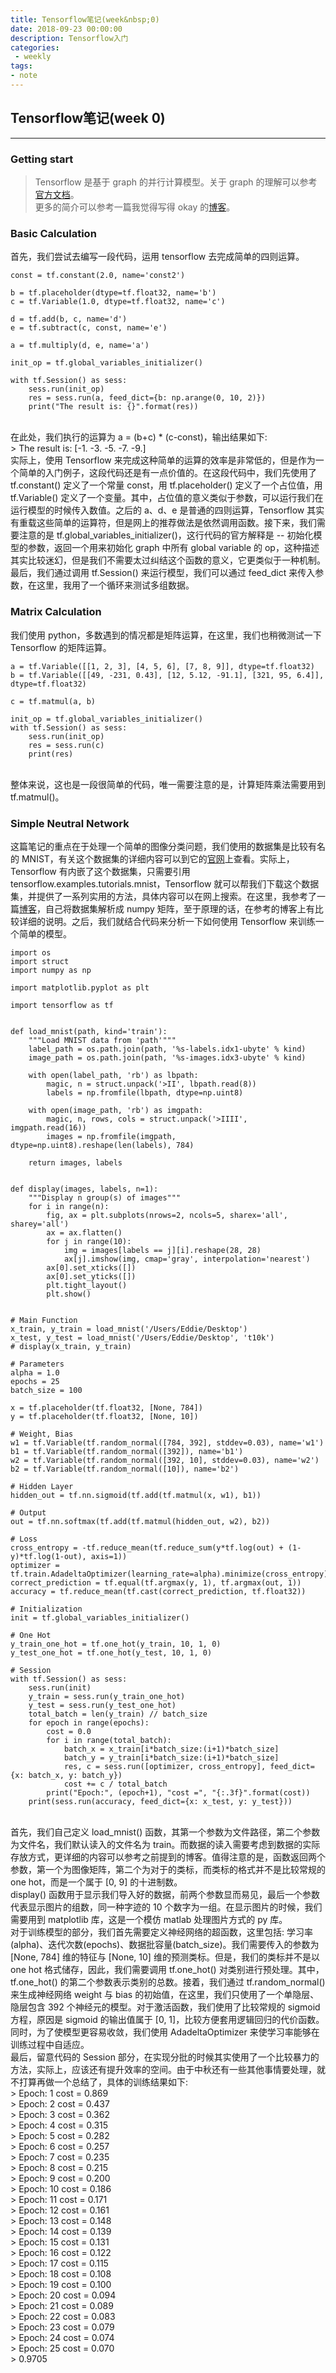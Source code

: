 ```yaml
---
title: Tensorflow笔记(week&nbsp;0)
date: 2018-09-23 00:00:00
description: Tensorflow入门
categories:
 - weekly
tags: 
- note
---
```


## Tensorflow笔记(week&nbsp;0)

----------

### Getting start
> Tensorflow 是基于 graph 的并行计算模型。关于 graph 的理解可以参考[官方文档](https://tensorflow.google.cn/programmers_guide/tensors)。 <br />
> 更多的简介可以参考一篇我觉得写得 okay 的[博客](https://blog.csdn.net/hustqb/article/details/80222055)。 <br />

### Basic Calculation
首先，我们尝试去编写一段代码，运用 tensorflow 去完成简单的四则运算。 <br />

```
const = tf.constant(2.0, name='const2')

b = tf.placeholder(dtype=tf.float32, name='b')
c = tf.Variable(1.0, dtype=tf.float32, name='c')

d = tf.add(b, c, name='d')
e = tf.subtract(c, const, name='e')

a = tf.multiply(d, e, name='a')

init_op = tf.global_variables_initializer()

with tf.Session() as sess:
    sess.run(init_op)
    res = sess.run(a, feed_dict={b: np.arange(0, 10, 2)})
    print("The result is: {}".format(res))
```
<br />
在此处，我们执行的运算为 a = (b+c) * (c-const)，输出结果如下: <br />
> The result is: [-1. -3. -5. -7. -9.] <br />
实际上，使用 Tensorflow 来完成这种简单的运算的效率是非常低的，但是作为一个简单的入门例子，这段代码还是有一点价值的。在这段代码中，我们先使用了 tf.constant() 定义了一个常量 const，用 tf.placeholder() 定义了一个占位值，用 tf.Variable() 定义了一个变量。其中，占位值的意义类似于参数，可以运行我们在运行模型的时候传入数值。之后的 a、d、e 是普通的四则运算，Tensorflow 其实有重载这些简单的运算符，但是网上的推荐做法是依然调用函数。接下来，我们需要注意的是 tf.global_variables_initializer()，这行代码的官方解释是 -- 初始化模型的参数，返回一个用来初始化 graph 中所有 global variable 的 op，这种描述其实比较迷幻，但是我们不需要太过纠结这个函数的意义，它更类似于一种机制。最后，我们通过调用  tf.Session() 来运行模型，我们可以通过 feed_dict 来传入参数，在这里，我用了一个循环来测试多组数据。 <br />

### Matrix Calculation
我们使用 python，多数遇到的情况都是矩阵运算，在这里，我们也稍微测试一下 Tensorflow 的矩阵运算。 <br />

```
a = tf.Variable([[1, 2, 3], [4, 5, 6], [7, 8, 9]], dtype=tf.float32)
b = tf.Variable([[49, -231, 0.43], [12, 5.12, -91.1], [321, 95, 6.4]], dtype=tf.float32)

c = tf.matmul(a, b)

init_op = tf.global_variables_initializer()
with tf.Session() as sess:
    sess.run(init_op)
    res = sess.run(c)
    print(res)
```
<br />
整体来说，这也是一段很简单的代码，唯一需要注意的是，计算矩阵乘法需要用到 tf.matmul()。 <br />

### Simple Neutral Network
这篇笔记的重点在于处理一个简单的图像分类问题，我们使用的数据集是比较有名的 MNIST，有关这个数据集的详细内容可以到它的[官网](http://yann.lecun.com/exdb/mnist/)上查看。实际上，Tensorflow 有内嵌了这个数据集，只需要引用 tensorflow.examples.tutorials.mnist，Tensorflow 就可以帮我们下载这个数据集，并提供了一系列实用的方法，具体内容可以在网上搜索。在这里，我参考了一篇[博客](https://blog.csdn.net/simple_the_best/article/details/75267863)，自己将数据集解析成 numpy 矩阵，至于原理的话，在参考的博客上有比较详细的说明。之后，我们就结合代码来分析一下如何使用 Tensorflow 来训练一个简单的模型。 <br />

```
import os
import struct
import numpy as np

import matplotlib.pyplot as plt

import tensorflow as tf


def load_mnist(path, kind='train'):
    """Load MNIST data from 'path'"""
    label_path = os.path.join(path, '%s-labels.idx1-ubyte' % kind)
    image_path = os.path.join(path, '%s-images.idx3-ubyte' % kind)

    with open(label_path, 'rb') as lbpath:
        magic, n = struct.unpack('>II', lbpath.read(8))
        labels = np.fromfile(lbpath, dtype=np.uint8)

    with open(image_path, 'rb') as imgpath:
        magic, n, rows, cols = struct.unpack('>IIII', imgpath.read(16))
        images = np.fromfile(imgpath, dtype=np.uint8).reshape(len(labels), 784)

    return images, labels


def display(images, labels, n=1):
    """Display n group(s) of images"""
    for i in range(n):
        fig, ax = plt.subplots(nrows=2, ncols=5, sharex='all', sharey='all')
        ax = ax.flatten()
        for j in range(10):
            img = images[labels == j][i].reshape(28, 28)
            ax[j].imshow(img, cmap='gray', interpolation='nearest')
        ax[0].set_xticks([])
        ax[0].set_yticks([])
        plt.tight_layout()
        plt.show()


# Main Function
x_train, y_train = load_mnist('/Users/Eddie/Desktop')
x_test, y_test = load_mnist('/Users/Eddie/Desktop', 't10k')
# display(x_train, y_train)

# Parameters
alpha = 1.0
epochs = 25
batch_size = 100

x = tf.placeholder(tf.float32, [None, 784])
y = tf.placeholder(tf.float32, [None, 10])

# Weight, Bias
w1 = tf.Variable(tf.random_normal([784, 392], stddev=0.03), name='w1')
b1 = tf.Variable(tf.random_normal([392]), name='b1')
w2 = tf.Variable(tf.random_normal([392, 10], stddev=0.03), name='w2')
b2 = tf.Variable(tf.random_normal([10]), name='b2')

# Hidden Layer
hidden_out = tf.nn.sigmoid(tf.add(tf.matmul(x, w1), b1))

# Output
out = tf.nn.softmax(tf.add(tf.matmul(hidden_out, w2), b2))

# Loss
cross_entropy = -tf.reduce_mean(tf.reduce_sum(y*tf.log(out) + (1-y)*tf.log(1-out), axis=1))
optimizer = tf.train.AdadeltaOptimizer(learning_rate=alpha).minimize(cross_entropy)
correct_prediction = tf.equal(tf.argmax(y, 1), tf.argmax(out, 1))
accuracy = tf.reduce_mean(tf.cast(correct_prediction, tf.float32))

# Initialization
init = tf.global_variables_initializer()

# One Hot
y_train_one_hot = tf.one_hot(y_train, 10, 1, 0)
y_test_one_hot = tf.one_hot(y_test, 10, 1, 0)

# Session
with tf.Session() as sess:
    sess.run(init)
    y_train = sess.run(y_train_one_hot)
    y_test = sess.run(y_test_one_hot)
    total_batch = len(y_train) // batch_size
    for epoch in range(epochs):
        cost = 0.0
        for i in range(total_batch):
            batch_x = x_train[i*batch_size:(i+1)*batch_size]
            batch_y = y_train[i*batch_size:(i+1)*batch_size]
            res, c = sess.run([optimizer, cross_entropy], feed_dict={x: batch_x, y: batch_y})
            cost += c / total_batch
        print("Epoch:", (epoch+1), "cost =", "{:.3f}".format(cost))
    print(sess.run(accuracy, feed_dict={x: x_test, y: y_test}))
```
<br />
首先，我们自己定义 load_mnist() 函数，其第一个参数为文件路径，第二个参数为文件名，我们默认读入的文件名为 train。而数据的读入需要考虑到数据的实际存放方式，更详细的内容可以参考之前提到的博客。值得注意的是，函数返回两个参数，第一个为图像矩阵，第二个为对于的类标，而类标的格式并不是比较常规的 one hot，而是一个属于 [0, 9] 的十进制数。 <br />
display() 函数用于显示我们导入好的数据，前两个参数显而易见，最后一个参数代表显示图片的组数，同一种字迹的 10 个数字为一组。在显示图片的时候，我们需要用到 matplotlib 库，这是一个模仿 matlab 处理图片方式的 py 库。 <br />
对于训练模型的部分，我们首先需要定义神经网络的超函数，这里包括: 学习率(alpha)、迭代次数(epochs)、数据批容量(batch_size)。我们需要传入的参数为 [None, 784] 维的特征与 [None, 10] 维的预测类标。但是，我们的类标并不是以 one hot 格式储存，因此，我们需要调用 tf.one_hot() 对类别进行预处理。其中，tf.one_hot() 的第二个参数表示类别的总数。接着，我们通过 tf.random_normal() 来生成神经网络 weight 与 bias 的初始值，在这里，我们只使用了一个单隐层、隐层包含 392 个神经元的模型。对于激活函数，我们使用了比较常规的 sigmoid 方程，原因是 sigmoid 的输出值属于 [0, 1]，比较方便套用逻辑回归的代价函数。同时，为了使模型更容易收敛，我们使用 AdadeltaOptimizer 来使学习率能够在训练过程中自适应。 <br />
最后，留意代码的 Session 部分，在实现分批的时候其实使用了一个比较暴力的方法，实际上，应该还有提升效率的空间。由于中秋还有一些其他事情要处理，就不打算再做一个总结了，具体的训练结果如下: <br />
> Epoch: 1 cost = 0.869 <br />
> Epoch: 2 cost = 0.437 <br />
> Epoch: 3 cost = 0.362 <br />
> Epoch: 4 cost = 0.315 <br />
> Epoch: 5 cost = 0.282 <br />
> Epoch: 6 cost = 0.257 <br />
> Epoch: 7 cost = 0.235 <br />
> Epoch: 8 cost = 0.215 <br />
> Epoch: 9 cost = 0.200 <br />
> Epoch: 10 cost = 0.186 <br />
> Epoch: 11 cost = 0.171 <br />
> Epoch: 12 cost = 0.161 <br />
> Epoch: 13 cost = 0.148 <br />
> Epoch: 14 cost = 0.139 <br />
> Epoch: 15 cost = 0.131 <br />
> Epoch: 16 cost = 0.122 <br />
> Epoch: 17 cost = 0.115 <br />
> Epoch: 18 cost = 0.108 <br />
> Epoch: 19 cost = 0.100 <br />
> Epoch: 20 cost = 0.094 <br />
> Epoch: 21 cost = 0.089 <br />
> Epoch: 22 cost = 0.083 <br />
> Epoch: 23 cost = 0.079 <br />
> Epoch: 24 cost = 0.074 <br />
> Epoch: 25 cost = 0.070 <br />
> 0.9705 <br />